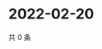 # 2022-02-20

共 0 条

<!-- BEGIN WEIBO -->
<!-- 最后更新时间 Sun Feb 20 2022 07:11:49 GMT+0800 (China Standard Time) -->

<!-- END WEIBO -->

